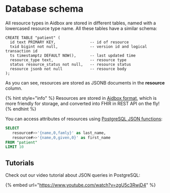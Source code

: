 # Database schema

All resource types in Aidbox are stored in different tables, named with a lowercased resource type name. All these tables have a similar schema:

```
CREATE TABLE "patient" (
  id text PRIMARY KEY,               -- id of resource
  txid bigint not null,              -- version id and logical transaction id
  ts timestamptz DEFAULT NOW(),      -- last updated time
  resource_type text,                -- resource type
  status resource_status not null,   -- resource status
  resource jsonb not null            -- resource body
);
```

As you can see, resources are stored as JSONB documents in the **resource** column.

{% hint style="info" %}
Resources are stored in [Aidbox format](../modules-1/fhir-resources/aidbox-and-fhir-formats.md), which is more friendly for storage, and converted into FHIR in REST API on the fly!
{% endhint %}

You can access attributes of resources using [PostgreSQL JSON functions](https://www.postgresql.org/docs/11/functions-json.html):

```sql
SELECT
   resource#>>'{name,0,famly}' as last_name,
   resource#>>'{name,0,given,0}' as first_name
FROM "patient"
LIMIT 10
```

## Tutorials

Check out our video tutorial about JSON queries in PostgreSQL:

{% embed url="https://www.youtube.com/watch?v=zgU5c3RwjD4" %}
